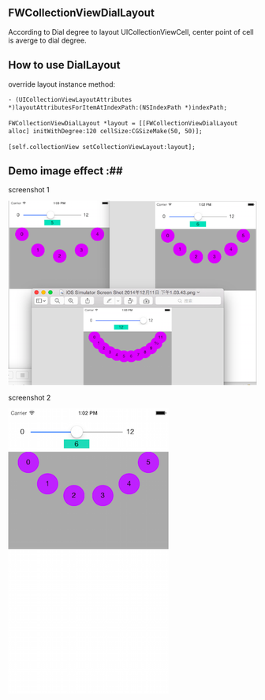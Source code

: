 ## FWCollectionViewDialLayout ##

According to Dial degree to layout UICollectionViewCell, 
center point of cell is averge to dial degree.


## How to use DialLayout
override layout instance method:
	
	- (UICollectionViewLayoutAttributes 	*)layoutAttributesForItemAtIndexPath:(NSIndexPath *)indexPath;

	FWCollectionViewDialLayout *layout = [[FWCollectionViewDialLayout alloc] initWithDegree:120 cellSize:CGSizeMake(50, 50)];
	
    [self.collectionView setCollectionViewLayout:layout];
    
    
## Demo image effect :##
   
   screenshot 1
   
   ![image ](https://raw.githubusercontent.com/CyonLeu/FWCollectionDialLayout/master/screenshot2.png)
   
   screenshot 2
   
   ![image ](https://raw.githubusercontent.com/CyonLeu/FWCollectionDialLayout/master/screenshot1.png)